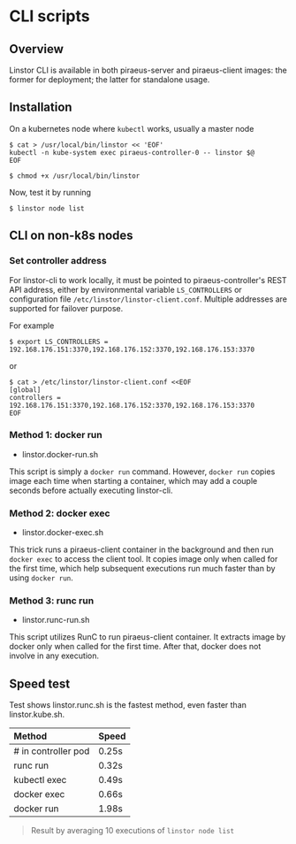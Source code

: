 # CLI scripts
## Overview
Linstor CLI is available in both piraeus-server and piraeus-client images: the former for deployment; the latter for standalone usage. 

## Installation
On a kubernetes node where `kubectl` works, usually a master node
```
$ cat > /usr/local/bin/linstor << 'EOF'
kubectl -n kube-system exec piraeus-controller-0 -- linstor $@
EOF

$ chmod +x /usr/local/bin/linstor
```
Now, test it by running
```
$ linstor node list
```

## CLI on non-k8s nodes

### Set controller address

For linstor-cli to work locally, it must be pointed to piraeus-controller's REST API address, either by environmental variable `LS_CONTROLLERS` or configuration file `/etc/linstor/linstor-client.conf`. Multiple addresses are supported for failover purpose.

For example
```
$ export LS_CONTROLLERS = 192.168.176.151:3370,192.168.176.152:3370,192.168.176.153:3370
```
or
```
$ cat > /etc/linstor/linstor-client.conf <<EOF
[global]
controllers = 192.168.176.151:3370,192.168.176.152:3370,192.168.176.153:3370
EOF
```

### Method 1: docker run

* linstor.docker-run.sh

This script is simply a `docker run` command.
However, `docker run` copies image each time when starting a container, which may add a couple seconds before actually executing linstor-cli. 

### Method 2: docker exec

* linstor.docker-exec.sh

This trick runs a piraeus-client container in the background and then run `docker exec` to access the client tool. It copies image only when called for the first time, which help subsequent executions run much faster than by using `docker run`.

### Method 3: runc run

* linstor.runc-run.sh

This script utilizes RunC to run piraeus-client container. It extracts image by docker only when called for the first time. After that, docker does not involve in any execution.

## Speed test

Test shows linstor.runc.sh is the fastest method, even faster than linstor.kube.sh.

| Method                   | Speed |
| :------------------------|:------|
| # in controller pod      | 0.25s |
| runc run                 | 0.32s |
| kubectl exec             | 0.49s |
| docker exec              | 0.66s |
| docker run               | 1.98s |

>Result by averaging 10 executions of `linstor node list`